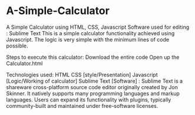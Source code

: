 # A-Simple-Calculator
A Simple Calculator using HTML, CSS, Javascript
Software used for editing : Sublime Text
This is a simple calculator functionality achieved using Javascript.
The logic is very simple with the minimum lines of code possible.

Steps to execute this calculator:
Download the entire code
Open up the Calculator.html

Technologies used:
HTML
CSS [style/Presentation]
Javascript [Logic/Working of calculator]
Sublime Text [Software] : Sublime Text is a shareware cross-platform source code editor originally created by Jon Skinner. It natively supports many programming languages and markup languages. Users can expand its functionality with plugins, typically community-built and maintained under free-software licenses.
